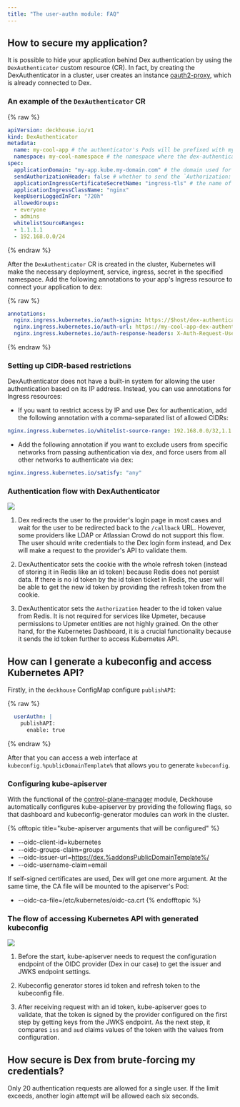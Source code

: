 ```yaml
---
title: "The user-authn module: FAQ"
---
```


## How to secure my application?

It is possible to hide your application behind Dex authentication by using the `DexAuthenticator` custom resource (CR).
In fact, by creating the DexAuthenticator in a cluster, user creates an instance [oauth2-proxy](https://github.com/pusher/oauth2_proxy), which is already connected to Dex.

### An example of the `DexAuthenticator` CR

{% raw %}

```yaml
apiVersion: deckhouse.io/v1
kind: DexAuthenticator
metadata:
  name: my-cool-app # the authenticator's Pods will be prefixed with my-cool-app
  namespace: my-cool-namespace # the namespace where the dex-authenticator will be deployed
spec:
  applicationDomain: "my-app.kube.my-domain.com" # the domain used for your app
  sendAuthorizationHeader: false # whether to send the `Authorization: Bearer` header to the application (comes in handy with auth_request in nginx)
  applicationIngressCertificateSecretName: "ingress-tls" # the name of the secret with the tls certificate
  applicationIngressClassName: "nginx"
  keepUsersLoggedInFor: "720h"
  allowedGroups:
  - everyone
  - admins
  whitelistSourceRanges:
  - 1.1.1.1
  - 192.168.0.0/24
```

{% endraw %}

After the `DexAuthenticator` CR is created in the cluster, Kubernetes will make the necessary deployment, service, ingress, secret in the specified namespace.
Add the following annotations to your app's Ingress resource to connect your application to dex:

{% raw %}

```yaml
annotations:
  nginx.ingress.kubernetes.io/auth-signin: https://$host/dex-authenticator/sign_in
  nginx.ingress.kubernetes.io/auth-url: https://my-cool-app-dex-authenticator.my-cool-namespace.svc.{{ cluster domain, e.g., | cluster.local }}/dex-authenticator/auth
  nginx.ingress.kubernetes.io/auth-response-headers: X-Auth-Request-User,X-Auth-Request-Email,Authorization
```

{% endraw %}

### Setting up CIDR-based restrictions

DexAuthenticator does not have a built-in system for allowing the user authentication based on its IP address. Instead, you can use annotations for Ingress resources:

* If you want to restrict access by IP and use Dex for authentication, add the following annotation with a comma-separated list of allowed CIDRs:

```yaml
nginx.ingress.kubernetes.io/whitelist-source-range: 192.168.0.0/32,1.1.1.1`
```

* Add the following annotation if you want to exclude users from specific networks from passing authentication via dex, and force users from all other networks to authenticate via dex:

```yaml
nginx.ingress.kubernetes.io/satisfy: "any"
```

### Authentication flow with DexAuthenticator

<img src="../../images/150-user-authn/dex_login.svg">

1. Dex redirects the user to the provider's login page in most cases and wait for the user to be redirected back to the `/callback` URL. However, some providers like LDAP or Atlassian Crowd do not support this flow. The user should write credentials to the Dex login form instead, and Dex will make a request to the provider's API to validate them.

2. DexAuthenticator sets the cookie with the whole refresh token (instead of storing it in Redis like an id token) because Redis does not persist data.
If there is no id token by the id token ticket in Redis, the user will be able to get the new id token by providing the refresh token from the cookie.

3. DexAuthenticator sets the `Authorization` header to the id token value from Redis. It is not required for services like Upmeter, because permissions to Upmeter entities are not highly grained.
On the other hand, for the Kubernetes Dashboard, it is a crucial functionality because it sends the id token further to access Kubernetes API.

## How can I generate a kubeconfig and access Kubernetes API?

Firstly, in the `deckhouse` ConfigMap configure `publishAPI`:

{% raw %}

```yaml
  userAuthn: |
    publishAPI:
      enable: true
```

{% endraw %}

After that you can access a web interface at `kubeconfig.%publicDomainTemplate%` that allows you to generate `kubeconfig`.

### Configuring kube-apiserver

With the functional of the [control-plane-manager](../../modules/040-control-plane-manager/) module, Deckhouse automatically configures kube-apiserver by providing the following flags, so that dashboard and kubeconfig-generator modules can work in the cluster.

{% offtopic title="kube-apiserver arguments that will be configured" %}

* --oidc-client-id=kubernetes
* --oidc-groups-claim=groups
* --oidc-issuer-url=<https://dex.%addonsPublicDomainTemplate%/>
* --oidc-username-claim=email

If self-signed certificates are used, Dex will get one more argument. At the same time, the CA file will be mounted to the apiserver's Pod:

* --oidc-ca-file=/etc/kubernetes/oidc-ca.crt
  {% endofftopic %}
  
### The flow of accessing Kubernetes API with generated kubeconfig

<img src="../../images/150-user-authn/kubeconfig_dex.svg">

1. Before the start, kube-apiserver needs to request the configuration endpoint of the OIDC provider (Dex in our case) to get the issuer and JWKS endpoint settings.

2. Kubeconfig generator stores id token and refresh token to the kubeconfig file.

3. After receiving request with an id token, kube-apiserver goes to validate, that the token is signed by the provider configured on the first step by getting keys from the JWKS endpoint. As the next step, it compares `iss` and `aud` claims values of the token with the values from configuration.

## How secure is Dex from brute-forcing my credentials?

Only 20 authentication requests are allowed for a single user. If the limit exceeds, another login attempt will be allowed each six seconds.
